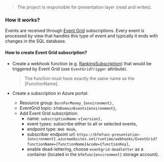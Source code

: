 > The project is responsible for presentation layer (read and writes).

### How it works?

Events are received through [Event Grid](https://azure.microsoft.com/en-us/services/event-grid/) subscriptions. Every event is processed by view that handles this type of event and typically it ends with changes in the SQL database.

#### How to create Event Grid subscription?

* Create a webhook function (e.g. [RankingSubscription](https://github.com/makingwaves/BurnForMoney/blob/master/src/BurnForMoney.Functions.Presentation/Functions/RankingSubscription.cs)) that would be triggered by Event Grid (use `EventGridTrigger` attribute).

  > The function must have exactly the same name as the [FunctionName].

* Create a subscription in Azure portal:
  * Resource group: `BurnForMoney_{environment},`
  * EventGrid topic: `bfmDomainEvents{environment}`,
  * Add Event Grid subscription:
    * name: `subscriptionName-v{version},`
    * event types: subscribe either to all or selected events,
    * endpoint type: `Web Hook`,
    * subscriber endpoint url: `https://bfmfunc-presentation-{environment}.azurewebsites.net/runtime/webhooks/EventGrid?functionName={functionName}&code={functionKey}`,
    * enable dead-lettering, choose `eventgrid-deadletter` as a container (located in the `bfmfunc{environment}` storage account).







